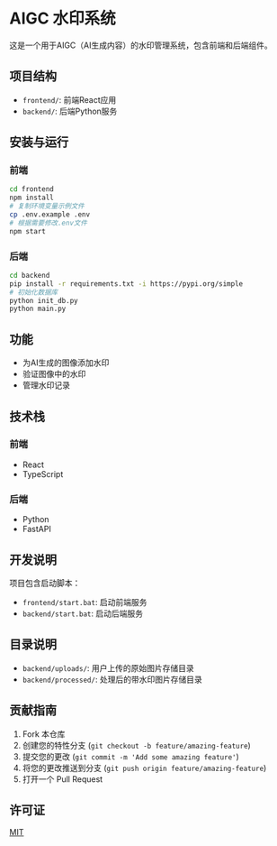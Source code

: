 # AIGC 水印系统

这是一个用于AIGC（AI生成内容）的水印管理系统，包含前端和后端组件。

## 项目结构

- `frontend/`: 前端React应用
- `backend/`: 后端Python服务

## 安装与运行

### 前端

```bash
cd frontend
npm install
# 复制环境变量示例文件
cp .env.example .env
# 根据需要修改.env文件
npm start
```

### 后端

```bash
cd backend
pip install -r requirements.txt -i https://pypi.org/simple
# 初始化数据库
python init_db.py
python main.py
```

## 功能

- 为AI生成的图像添加水印
- 验证图像中的水印
- 管理水印记录

## 技术栈

### 前端
- React
- TypeScript

### 后端
- Python
- FastAPI

## 开发说明

项目包含启动脚本：
- `frontend/start.bat`: 启动前端服务
- `backend/start.bat`: 启动后端服务

## 目录说明

- `backend/uploads/`: 用户上传的原始图片存储目录
- `backend/processed/`: 处理后的带水印图片存储目录

## 贡献指南

1. Fork 本仓库
2. 创建您的特性分支 (`git checkout -b feature/amazing-feature`)
3. 提交您的更改 (`git commit -m 'Add some amazing feature'`)
4. 将您的更改推送到分支 (`git push origin feature/amazing-feature`)
5. 打开一个 Pull Request

## 许可证

[MIT](LICENSE) 
